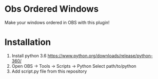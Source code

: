# Obs Ordered Windows
Make your windows ordered in OBS with this plugin!

# Installation
1. Install python 3.6 https://www.python.org/downloads/release/python-360/
2. Open OBS -> Tools -> Scripts -> Python Select path/to/python
3. Add script.py file from this repository

